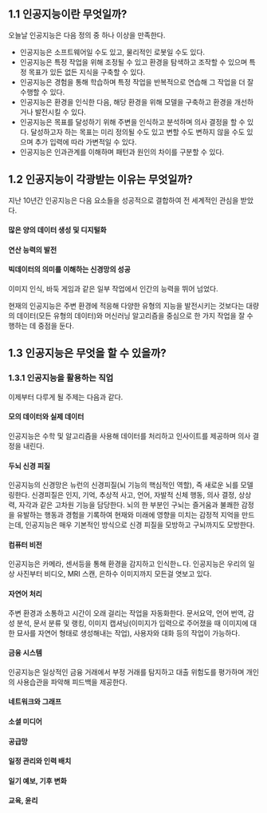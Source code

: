 ## 1.1 인공지능이란 무엇일까?
오늘날 인공지능은 다음 정의 중 하나 이상을 만족한다.
* 인공지능은 소프트웨어일 수도 있고, 물리적인 로봇일 수도 있다.
* 인공지능은 특정 작업을 위해 조정될 수 있고 환경을 탐색하고 조작할 수 있으며 특정 목표가 있든 없든 지식을 구축할 수 있다.
* 인공지능은 경험을 통해 학습하며 특정 작업을 반복적으로 연습해 그 작업을 더 잘 수행할 수 있다.
* 인공지능은 환경을 인식한 다음, 해당 환경을 위해 모델을 구축하고 환경을 개선하거나 발전시킬 수 있다.
* 인공지능은 목표를 달성하기 위해 주변을 인식하고 분석하며 의사 결정을 할 수 있다. 달성하고자 하는 목표는 미리 정의될 수도 있고 변할 수도 변하지 않을 수도 있으며 추가 입력에 따라 가변적일 수 있다.
* 인공지능은 인과관계를 이해하며 패턴과 원인의 차이를 구분할 수 있다.

## 1.2 인공지능이 각광받는 이유는 무엇일까?
지난 10년간 인공지능은 다음 요소들을 성공적으로 결합하여 전 세계적인 관심을 받았다.
#### 많은 양의 데이터 생성 및 디지털화
#### 연산 능력의 발전
#### 빅데이터의 의미를 이해하는 신경망의 성공
이미지 인식, 바둑 게임과 같은 일부 작업에서 인간의 능력을 뛰어 넘었다.

현재의 인공지능은 주변 환경에 적응해 다양한 유형의 지능을 발전시키는 것보다는 대량의 데이터(모든 유형의 데이터)와 머신러닝 알고리즘을 중심으로 한 가지 작업을 잘 수행하는 데 중점을 둔다.

## 1.3 인공지능은 무엇을 할 수 있을까?
### 1.3.1 인공지능을 활용하는 직업
이제부터 다루게 될 주제는 다음과 같다.
#### 모의 데이터와 실제 데이터
인공지능은 수학 및 알고리즘을 사용해 데이터를 처리하고 인사이트를 제공하며 의사 결정을 내린다.

#### 두뇌 신경 피질
인공지능의 신경망은 뉴런의 신경피질(뇌 기능의 핵심적인 역할), 즉 새로운 뇌를 모델링한다.
신경피질은 인지, 기억, 추상적 사고, 언어, 자발적 신체 행동, 의사 결정, 상상력, 자각과 같은 고차원 기능을 담당한다.
뇌의 한 부분인 구뇌는 즐거움과 불쾌한 감정을 유발하는 행동과 경험을 기록하여 현재와 미래에 영향을 미치는 감정적 지억을 만드는데, 인공지능은 매우 기본적인 방식으로
신경 피질을 모방하고 구뇌까지도 모방한다.

#### 컴퓨터 비전
인공지능은 카메라, 센서등을 통해 환경을 감지하고 인식한ㄴ다.
인공지능은 우리의 일상 사진부터 비디오, MRI 스캔, 은하수 이미지까지 모든걸 엿보고 있다.

#### 자연어 처리
주변 환경과 소통하고 시간이 오래 걸리는 작업을 자동화한다.
문서요약, 언어 번역, 감성 분석, 문서 분류 및 랭킹, 이미지 캡셔닝(이미지가 입력으로 주어졌을 때 이미지에 대한 묘사를 자연어 형태로 생성해내는 작업), 사용자와 대화
등의 작업이 가능하다.

#### 금융 시스템
인공지능은 일상적인 금융 거래에서 부정 거래를 탐지하고 대출 위험도를 평가하며 개인의 사용습관을 파악해 피드백을 제공한다.

#### 네트워크와 그래프
#### 소셜 미디어
#### 공급망
#### 일정 관리와 인력 배치
#### 일기 예보, 기후 변화
#### 교육, 윤리



